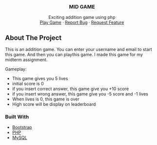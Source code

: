 

  <h3 align="center">MID GAME</h3>

  <p align="center">
  Exciting addition game using php
    <br />
    <a href="https://midgamejuniar.000webhostapp.com/">Play Game</a>
    ·
    <a href="https://github.com/juniaraldi/Midgame_UTS/issues">Report Bug</a>
    ·
    <a href="https://github.com/juniaraldi/Midgame_UTS/issues">Request Feature</a>
  </p>
</p>






<!-- ABOUT THE PROJECT -->
## About The Project
This is an addition game. You can enter your username and email to start this game. And then you can playthis game. I made this game for my midterm assignment. 

Gameplay:
* This game gives you 5 lives
* initial score is 0 
* if you insert correct answer, this game give you +10 score
* if you insert wrong answer, this game give you -5 score and -1 lives
* When lives is 0, this game is over
* High score will be display on leaderboard



### Built With

* [Bootstrap](https://getbootstrap.com)
* [PHP](https://www.php.net/)
* [MySQL](https://www.mysql.com/)






